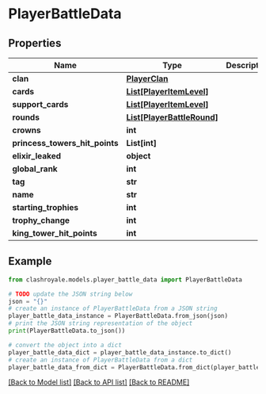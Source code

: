 # PlayerBattleData


## Properties

Name | Type | Description | Notes
------------ | ------------- | ------------- | -------------
**clan** | [**PlayerClan**](PlayerClan.md) |  | [optional] 
**cards** | [**List[PlayerItemLevel]**](PlayerItemLevel.md) |  | [optional] 
**support_cards** | [**List[PlayerItemLevel]**](PlayerItemLevel.md) |  | [optional] 
**rounds** | [**List[PlayerBattleRound]**](PlayerBattleRound.md) |  | [optional] 
**crowns** | **int** |  | [optional] 
**princess_towers_hit_points** | **List[int]** |  | [optional] 
**elixir_leaked** | **object** |  | [optional] 
**global_rank** | **int** |  | [optional] 
**tag** | **str** |  | [optional] 
**name** | **str** |  | [optional] 
**starting_trophies** | **int** |  | [optional] 
**trophy_change** | **int** |  | [optional] 
**king_tower_hit_points** | **int** |  | [optional] 

## Example

```python
from clashroyale.models.player_battle_data import PlayerBattleData

# TODO update the JSON string below
json = "{}"
# create an instance of PlayerBattleData from a JSON string
player_battle_data_instance = PlayerBattleData.from_json(json)
# print the JSON string representation of the object
print(PlayerBattleData.to_json())

# convert the object into a dict
player_battle_data_dict = player_battle_data_instance.to_dict()
# create an instance of PlayerBattleData from a dict
player_battle_data_from_dict = PlayerBattleData.from_dict(player_battle_data_dict)
```
[[Back to Model list]](../README.md#documentation-for-models) [[Back to API list]](../README.md#documentation-for-api-endpoints) [[Back to README]](../README.md)


